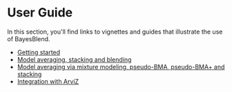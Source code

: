 # User Guide

In this section, you'll find links to vignettes and guides
that illustrate the use of BayesBlend.

* [Getting started](getting-started.md)
* [Model averaging, stacking and blending](blending.md)
* [Model averaging via mixture modeling, pseudo-BMA, pseudo-BMA+ and stacking](simulation.md)
* [Integration with ArviZ](arviz.md)
